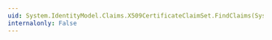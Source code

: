 ```yaml
---
uid: System.IdentityModel.Claims.X509CertificateClaimSet.FindClaims(System.String,System.String)
internalonly: False
---
```

